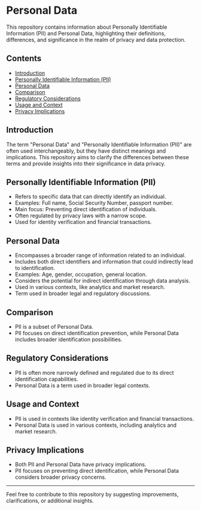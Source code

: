 # Personal Data

This repository contains information about Personally Identifiable Information (PII) and Personal Data, highlighting their definitions, differences, and significance in the realm of privacy and data protection.

## Contents

- [Introduction](#introduction)
- [Personally Identifiable Information (PII)](#personally-identifiable-information-pii)
- [Personal Data](#personal-data)
- [Comparison](#comparison)
- [Regulatory Considerations](#regulatory-considerations)
- [Usage and Context](#usage-and-context)
- [Privacy Implications](#privacy-implications)

## Introduction

The term "Personal Data" and "Personally Identifiable Information (PII)" are often used interchangeably, but they have distinct meanings and implications. This repository aims to clarify the differences between these terms and provide insights into their significance in data privacy.

## Personally Identifiable Information (PII)

- Refers to specific data that can directly identify an individual.
- Examples: Full name, Social Security Number, passport number.
- Main focus: Preventing direct identification of individuals.
- Often regulated by privacy laws with a narrow scope.
- Used for identity verification and financial transactions.

## Personal Data

- Encompasses a broader range of information related to an individual.
- Includes both direct identifiers and information that could indirectly lead to identification.
- Examples: Age, gender, occupation, general location.
- Considers the potential for indirect identification through data analysis.
- Used in various contexts, like analytics and market research.
- Term used in broader legal and regulatory discussions.

## Comparison

- PII is a subset of Personal Data.
- PII focuses on direct identification prevention, while Personal Data includes broader identification possibilities.

## Regulatory Considerations

- PII is often more narrowly defined and regulated due to its direct identification capabilities.
- Personal Data is a term used in broader legal contexts.

## Usage and Context

- PII is used in contexts like identity verification and financial transactions.
- Personal Data is used in various contexts, including analytics and market research.

## Privacy Implications

- Both PII and Personal Data have privacy implications.
- PII focuses on preventing direct identification, while Personal Data considers broader privacy concerns.

---

Feel free to contribute to this repository by suggesting improvements, clarifications, or additional insights.
